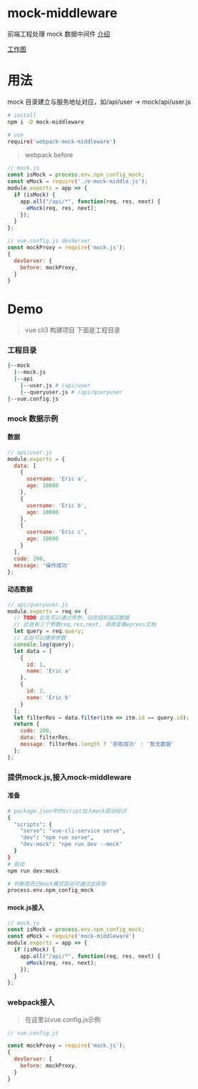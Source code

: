 # mock-middleware

前端工程处理 mock 数据中间件
[介绍](https://strun.club/#/article?articleid=94e45ab8ab7d11e9ac1d00163e055a14)

[工作图](https://strun.club/#/article?articleid=94e45ab8ab7d11e9ac1d00163e055a14)

# 用法

mock 目录建立与服务地址对应，如/api/user -> mock/api/user.js

```bash
# install
npm i -D mock-middleware

# use
require('webpack-mock-middleware')
```

> webpack before

```js
// mock.js
const isMock = process.env.npm_config_mock;
const eMock = require('./e-mock-middle.js');
module.exports = app => {
  if (isMock) {
    app.all("/api/*", function(req, res, next) {
      eMock(req, res, next);
    });
  }
};

// vue.config.js devServer
const mockProxy = require('mock.js');
{
  devServer: {
    before: mockProxy,
  }
}

```

# Demo

> vue cli3 构建项目
> 下面是工程目录

### 工程目录

```bash
|--mock
  |--mock.js
  |--api
    |--user.js # /api/user
    |--queryuser.js # /api/queryuser
|--vue.config.js

```

### mock 数据示例

#### 数据

```js
// api/user.js
module.exports = {
  data: [
    {
      username: 'Eric a',
      age: 10000
    },
    {
      username: 'Eric b',
      age: 10000
    },
    {
      username: 'Eric c',
      age: 10000
    }
  ],
  code: 200,
  message: '操作成功'
};
```

#### 动态数据

```js
// api/queryuser.js
module.exports = req => {
  // TODO 此处可以通过传参，动态组织返回数据
  // 此处有三个参数req,res,next, 具体查看epress文档
  let query = req.query;
  // 此处可以接收参数
  console.log(query);
  let data = [
    {
      id: 1,
      name: 'Eric a'
    },
    {
      id: 2,
      name: 'Eric b'
    }
  ];
  let filterRes = data.filter(itm => itm.id == query.id);
  return {
    code: 200,
    data: filterRes,
    message: filterRes.length ? '获取成功' : '暂无数据'
  };
};
```
### 提供mock.js,接入mock-middleware
#### 准备
```bash
# package.json中的script加入mock启动标识
{
  "scripts": {
    "serve": "vue-cli-service serve",
    "dev": "npm run serve",
    "dev:mock": "npm run dev --mock"
  }
}
# 启动
npm run dev:mock

# 判断是否已mock模式启动可通过此获取
process.env.npm_config_mock

```
#### mock.js接入
```js
// mock.js
const isMock = process.env.npm_config_mock;
const eMock = require('mock-middleware')
module.exports = app => {
  if (isMock) {
    app.all("/api/*", function(req, res, next) {
      eMock(req, res, next);
    });
  }
};

```
### webpack接入
> 在这里以vue.config.js示例
```js
// vue.config.js

const mockProxy = require('mock.js');
{
  devServer: {
    before: mockProxy,
  }
}

```